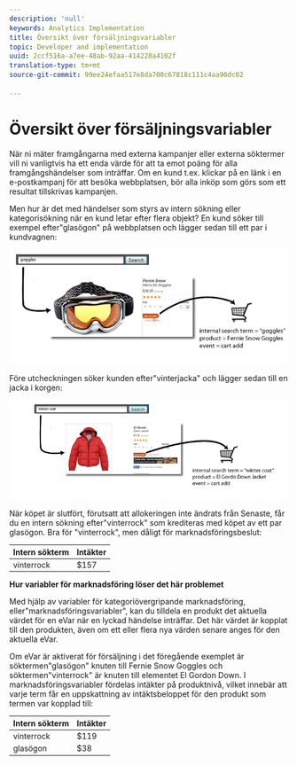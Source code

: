 ```yaml
---
description: 'null'
keywords: Analytics Implementation
title: Översikt över försäljningsvariabler
topic: Developer and implementation
uuid: 2ccf516a-a7ee-48ab-92aa-414228a4102f
translation-type: tm+mt
source-git-commit: 99ee24efaa517e8da700c67818c111c4aa90dc02

---
```



# Översikt över försäljningsvariabler

När ni mäter framgångarna med externa kampanjer eller externa söktermer vill ni vanligtvis ha ett enda värde för att ta emot poäng för alla framgångshändelser som inträffar. Om en kund t.ex. klickar på en länk i en e-postkampanj för att besöka webbplatsen, bör alla inköp som görs som ett resultat tillskrivas kampanjen.

Men hur är det med händelser som styrs av intern sökning eller kategorisökning när en kund letar efter flera objekt? En kund söker till exempel efter&quot;glasögon&quot; på webbplatsen och lägger sedan till ett par i kundvagnen:

![](assets/merch-example-goggles.png)

Före utcheckningen söker kunden efter&quot;vinterjacka&quot; och lägger sedan till en jacka i korgen:

![](assets/merch-example-coat.png)

När köpet är slutfört, förutsatt att allokeringen inte ändrats från Senaste, får du en intern sökning efter&quot;vinterrock&quot; som krediteras med köpet av ett par glasögon. Bra för &quot;vinterrock&quot;, men dåligt för marknadsföringsbeslut:

| Intern sökterm | Intäkter |
|---|---|
| vinterrock | $157 |

**Hur variabler för marknadsföring löser det här problemet**

Med hjälp av variabler för kategoriövergripande marknadsföring, eller&quot;marknadsföringsvariabler&quot;, kan du tilldela en produkt det aktuella värdet för en eVar när en lyckad händelse inträffar. Det här värdet är kopplat till den produkten, även om ett eller flera nya värden senare anges för den aktuella eVar.

Om eVar är aktiverat för försäljning i det föregående exemplet är söktermen&quot;glasögon&quot; knuten till Fernie Snow Goggles och söktermen&quot;vinterrock&quot; är knuten till elementet El Gordon Down. I marknadsföringsvariabler fördelas intäkter på produktnivå, vilket innebär att varje term får en uppskattning av intäktsbeloppet för den produkt som termen var kopplad till:

| Intern sökterm | Intäkter |
|---|---|
| vinterrock | $119 |
| glasögon | $38 |

